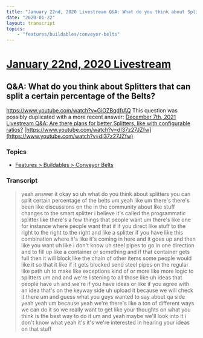 ```yaml
---
title: "January 22nd, 2020 Livestream Q&A: What do you think about Splitters that can split a certain percentage of the Belts?"
date: "2020-01-22"
layout: transcript
topics:
    - "features/buildables/conveyor-belts"
---
```

# [January 22nd, 2020 Livestream](../2020-01-22.md)
## Q&A: What do you think about Splitters that can split a certain percentage of the Belts?
https://www.youtube.com/watch?v=GiOZBqdfrAQ
This question was possibly duplicated with a more recent answer: [December 7th, 2021 Livestream Q&A: Are there plans for better Splitters, like with configurable ratios?](./yt-dI37z27JZfw.md) [https://www.youtube.com/watch?v=dI37z27JZfw](https://www.youtube.com/watch?v=dI37z27JZfw)


### Topics
* [Features > Buildables > Conveyor Belts](../topics/features/buildables/conveyor-belts.md)

### Transcript

> yeah answer it okay so uh what do you think about splitters you can split certain percentage of the belts um yeah like um there's there's been like discussions on the in the community about like stuff changes to the smart splitter i believe it's called the programmatic splitter like there's a few things that people want um there's like one for instance where people want that if if you direct like stuff to the right to the right to the right and like a splitter if you have like this combination where it's like it's coming in here and it goes up and then like you want uh like i don't know uh steel pipes to go in one direction and to fill up like a container or something and if that container gets full then it will block like the chain of other items some people would like it so that it like if it gets blocked send steel pipes on the regular like path uh to make like exceptions kind of or more like more logic to splitters um and and we're listening to all those like uh ideas that people have uh and we're if you have ideas or like if you agree with an idea that's on the keyway side uh upload it because we will check it there um and guess what you guys wanted to say about qa side yeah yeah um because yeah we're there's like a ton of different ways we can do it so we really want to get like your thoughts on what you think is the best way to do it um and yeah maybe we'll look into it i don't know what yeah it's it's we're interested in hearing your ideas on that stuff
